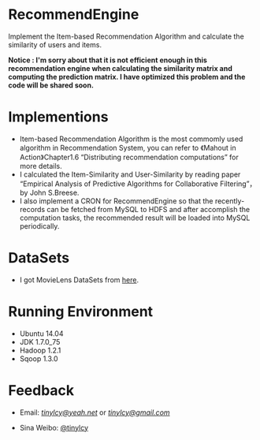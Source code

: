 # RecommendEngine
Implement the Item-based Recommendation Algorithm and calculate the similarity of users and items.

**Notice :  I'm sorry about that it is not efficient enough in this recommendation engine when calculating the similarity matrix and computing the prediction matrix. I have optimized this problem and the code will be shared soon.**

Implementions
=====
* Item-based Recommendation Algorithm is the most commomly used algorithm in Recommendation System, you can refer to 《Mahout in Action》Chapter1.6 “Distributing recommendation computations” for more details.
* I calculated the Item-Similarity and User-Similarity by reading paper “Empirical Analysis of Predictive Algorithms for Collaborative Filtering”， by John S.Breese.
* I also implement a CRON for RecommendEngine so that the recently-records can be fetched from MySQL to HDFS and after accomplish the computation tasks, the recommended result will be loaded into MySQL periodically. 

DataSets
==
* I got MovieLens DataSets from [here][1].

Running Environment
===
* Ubuntu 14.04
* JDK 1.7.0_75
* Hadoop 1.2.1
* Sqoop 1.3.0

Feedback
===
* Email: *tinylcy@yeah.net*  or  *tinylcy@gmail.com*
* Sina Weibo: [@tinylcy][2]


  [1]: http://grouplens.org/datasets/movielens/
  [2]: http://weibo.com/boosbossboos
